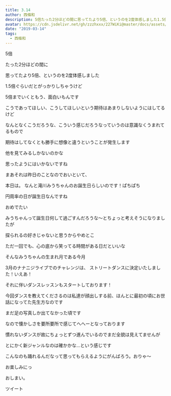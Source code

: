 ```yaml
---
title: 3.14
author: 西條和
description: 5倍たった2分ほどの間に思ってたより5倍、というのを2度体感しました1.5倍ぐらいだとがっかりしちゃうけど5倍までいくともう、面白いもんです...
avatar: https://cdn.jsdelivr.net/gh/zzzhxxx/227WiKi@master/docs/assets/photo/avatar/nagomi.jpg
date: "2019-03-14"
tags:
  - 西條和
---
```
















5倍











たった2分ほどの間に











思ってたより5倍、というのを2度体感しました











1.5倍ぐらいだとがっかりしちゃうけど





5倍までいくともう、面白いもんです













こうであってほしい、こうしてほしいという期待はあまりしないようにはしてるけど











なんとなくこうだろうな、こういう感じだろうなっていうのは意識なくうまれてるもので












期待はしてなくとも勝手に想像と違うということが発生します













他を見てみるしかないのかな

















思ったようにはいかないですね















まあそれは昨日のことなのでおいといて、










本日は。
なんと滝川みうちゃんのお誕生日らしいのです！ぱちぱち









円周率の日が誕生日なんですね









おめでたい












みうちゃんって誕生日何して過ごすんだろうな〜とちょっと考えそうになりましたが








探られるの好きじゃないと思うからやめとこ













ただ一回でも、心の底から笑ってる時間がある日だといいな

















そんなみうちゃんの生まれ月である今月








3月のナナニジライブでのチャレンジは、
ストリートダンスに決定いたしました！いえあ！









それに伴いダンスレッスンもスタートしております！











今回ダンスを教えてくださるのは私達が顔出しする前、ほんとに最初の頃にお世話になってた先生方なのです













まだ足の写真しか出てなかった頃です










なので懐かしさを要所要所で感じてへへーとなっております
















慣れないダンスが故にちょっとずつ進んでいるのでまだ全貌は見えてませんが






とにかく新ジャンルなのは確かかな…という感じです











こんなのも踊れるんだなって思ってもらえるようにがんばろう。おりゃ〜













お楽しみにっ


















おしまい。


ツイート



